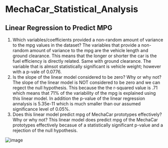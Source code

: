 # MechaCar_Statistical_Analysis

## Linear Regression to Predict MPG
1. Which variables/coefficients provided a non-random amount of variance to the mpg values in the dataset?
  The variables that provide a non-random amount of variance to the mpg are the vehicle length and ground clearance.  This means that the longer or shorter the car is     the fuel efficiency is directly related.  Same with ground clearance.  The variable that is almsot statistically significant is vehicle weight; however with a p-vale     of 0.0776.
2. Is the slope of the linear model considered to be zero? Why or why not?
  The slope of the linear model is NOT considered to be zero and we can regect the null hypothesis.  This because the the r-squared value is .71 which means that 71% of   the variability of the mpg is explained using this linear model.  In addition the p-value of the linear regression annalysis is 5.35e-11 which is much smaller than our   assumed significance level of 0.05%.  
3. Does this linear model predict mpg of MechaCar prototypes effectively? Why or why not?
  This linear model does predict mpg of the MechaCar prototypes effectively becasue of a statistically significant p-value and a rejection of the null hypothesis.
  
  ![image](https://user-images.githubusercontent.com/103297084/194336804-859c912a-9860-4b41-9f52-4fdb4b40748d.png)


